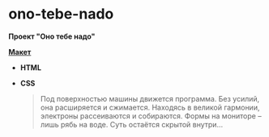 # ono-tebe-nado
**Проект "Оно тебе надо"**

[**Макет**](https://www.figma.com/file/ku2mi8kTFA4j17CZZBRWwT/2-%D0%9E%D0%BD%D0%BE-%D1%82%D0%B5%D0%B1%D0%B5-%D0%BD%D0%B0%D0%B4%D0%BE-Copy?fuid=955891730233777203)

- **HTML**
- **CSS**

  > Под поверхностью машины движется программа.
  > Без усилий, она расширяется и сжимается.
  > Находясь в великой гармонии, электроны рассеиваются и собираются.
  > Формы на мониторе – лишь рябь на воде. Суть остаётся скрытой внутри…
